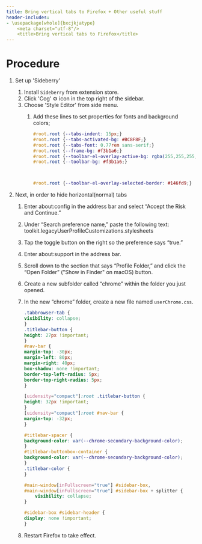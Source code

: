 ```yaml
---
title: Bring vertical tabs to Firefox + Other useful stuff
header-includes:
- \usepackage[whole]{bxcjkjatype}
	<meta charset="utf-8"/>
    <title>Bring vertical tabs to Firefox</title>
---
```


# Procedure
1. Set up 'Sideberry'
    1. Install `Sideberry` from extension store.
    1. Click 'Cog' ⚙️ icon in the top right of the sidebar.
    1. Choose 'Style Editor' from side menu.
        1. Add these lines to set properties for fonts and background colors;

            ```css
            #root.root {--tabs-indent: 15px;}
            #root.root {--tabs-activated-bg: #BC8F8F;}
            #root.root {--tabs-font: 0.77rem sans-serif;}
            #root.root {--frame-bg: #f3b1a6;}
            #root.root {--toolbar-el-overlay-active-bg: rgba(255,255,255,0.133);}
            #root.root {--toolbar-bg: #f3b1a6;}



            #root.root {--toolbar-el-overlay-selected-border: #146fd9;}
            ```

1. Next, in order to hide horizontal(normal) tabs
    1. Enter about:config in the address bar and select “Accept the Risk and Continue.”
    1. Under “Search preference name,” paste the following text: toolkit.legacyUserProfileCustomizations.stylesheets
    1. Tap the toggle button on the right so the preference says “true.”

    1. Enter about:support in the address bar.
    1. Scroll down to the section that says “Profile Folder,” and click the “Open Folder” ("Show in Finder" on macOS) button.
    1. Create a new subfolder called “chrome” within the folder you just opened.
    1. In the new “chrome” folder, create a new file named `userChrome.css`.

        ```css
        .tabbrowser-tab {
        visibility: collapse;
        }
        .titlebar-button {
        height: 27px !important;
        }
        #nav-bar {
        margin-top: -30px;
        margin-left: 80px; 
        margin-right: 40px; 
        box-shadow: none !important;
        border-top-left-radius: 5px;
        border-top-right-radius: 5px;
        }

        [uidensity="compact"]:root .titlebar-button {
        height: 32px !important;
        }
        [uidensity="compact"]:root #nav-bar {
        margin-top: -32px;
        }

        #titlebar-spacer {
        background-color: var(--chrome-secondary-background-color);
        }
        #titlebar-buttonbox-container {
        background-color: var(--chrome-secondary-background-color);
        }
        .titlebar-color {
        }

        #main-window[inFullscreen="true"] #sidebar-box,
        #main-window[inFullscreen="true"] #sidebar-box + splitter {
            visibility: collapse;
        }

        #sidebar-box #sidebar-header {
        display: none !important;
        }
        ```

    1. Restart Firefox to take effect. 